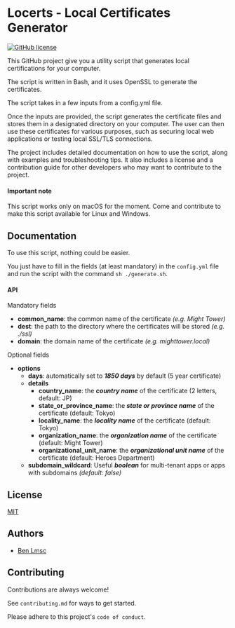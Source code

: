 # Locerts - Local Certificates Generator

[![GitHub license](https://img.shields.io/badge/license-MIT-blue)](./LICENSE.txt)

This GitHub project give you a utility script that generates local certifications for your computer.

The script is written in Bash, and it uses OpenSSL to generate the certificates.

The script takes in a few inputs from a config.yml file.

Once the inputs are provided, the script generates the certificate files and stores them in a designated directory on your computer. The user can then use these certificates for various purposes, such as securing local web applications or testing local SSL/TLS connections.

The project includes detailed documentation on how to use the script, along with examples and troubleshooting tips. It also includes a license and a contribution guide for other developers who may want to contribute to the project.

#### Important note
This script works only on macOS for the moment. Come and contribute to make this script available for Linux and Windows.


## Documentation

To use this script, nothing could be easier.

You just have to fill in the fields (at least mandatory) in the `config.yml` file and run the script with the command `sh ./generate.sh`.



#### API
Mandatory fields
- **common_name**: the common name of the certificate *(e.g. Might Tower)*
- **dest**: the path to the directory where the certificates will be stored *(e.g. ./ssl)*
- **domain**: the domain name of the certificate *(e.g. mighttower.local)*

Optional fields
- **options**
  - **days**: automatically set to ***1850 days*** by default (5 year certificate)
  - **details**
    - **country_name**: the ***country name*** of the certificate (2 letters, default: JP)
    - **state_or_province_name**: the ***state or province name*** of the certificate (default: Tokyo)
    - **locality_name**: the ***locality name*** of the certificate (default: Tokyo)
    - **organization_name**: the ***organization name*** of the certificate (default: Might Tower)
    - **organizational_unit_name**: the ***organizational unit name*** of the certificate (default: Heroes Department)
  - **subdomain_wildcard**: Useful ***boolean*** for multi-tenant apps or apps with subdomains *(default: false)*
## License

[MIT](./LICENSE.txt)


## Authors

- [Ben Lmsc](https://www.github.com/arkhn3b)


## Contributing

Contributions are always welcome!

See `contributing.md` for ways to get started.

Please adhere to this project's `code of conduct`.

